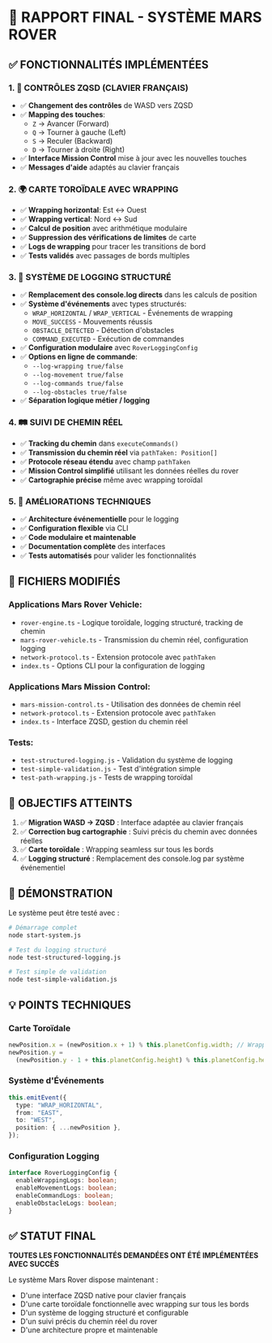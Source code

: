 # 🚀 RAPPORT FINAL - SYSTÈME MARS ROVER

## ✅ FONCTIONNALITÉS IMPLÉMENTÉES

### 1. 🎯 **CONTRÔLES ZQSD (CLAVIER FRANÇAIS)**

- ✅ **Changement des contrôles** de WASD vers ZQSD
- ✅ **Mapping des touches**:
  - `Z` → Avancer (Forward)
  - `Q` → Tourner à gauche (Left)
  - `S` → Reculer (Backward)
  - `D` → Tourner à droite (Right)
- ✅ **Interface Mission Control** mise à jour avec les nouvelles touches
- ✅ **Messages d'aide** adaptés au clavier français

### 2. 🌍 **CARTE TOROÏDALE AVEC WRAPPING**

- ✅ **Wrapping horizontal**: Est ↔ Ouest
- ✅ **Wrapping vertical**: Nord ↔ Sud
- ✅ **Calcul de position** avec arithmétique modulaire
- ✅ **Suppression des vérifications de limites** de carte
- ✅ **Logs de wrapping** pour tracer les transitions de bord
- ✅ **Tests validés** avec passages de bords multiples

### 3. 📝 **SYSTÈME DE LOGGING STRUCTURÉ**

- ✅ **Remplacement des console.log directs** dans les calculs de position
- ✅ **Système d'événements** avec types structurés:
  - `WRAP_HORIZONTAL` / `WRAP_VERTICAL` - Événements de wrapping
  - `MOVE_SUCCESS` - Mouvements réussis
  - `OBSTACLE_DETECTED` - Détection d'obstacles
  - `COMMAND_EXECUTED` - Exécution de commandes
- ✅ **Configuration modulaire** avec `RoverLoggingConfig`
- ✅ **Options en ligne de commande**:
  - `--log-wrapping true/false`
  - `--log-movement true/false`
  - `--log-commands true/false`
  - `--log-obstacles true/false`
- ✅ **Séparation logique métier / logging**

### 4. 🛤️ **SUIVI DE CHEMIN RÉEL**

- ✅ **Tracking du chemin** dans `executeCommands()`
- ✅ **Transmission du chemin réel** via `pathTaken: Position[]`
- ✅ **Protocole réseau étendu** avec champ `pathTaken`
- ✅ **Mission Control simplifié** utilisant les données réelles du rover
- ✅ **Cartographie précise** même avec wrapping toroïdal

### 5. 🔧 **AMÉLIORATIONS TECHNIQUES**

- ✅ **Architecture événementielle** pour le logging
- ✅ **Configuration flexible** via CLI
- ✅ **Code modulaire et maintenable**
- ✅ **Documentation complète** des interfaces
- ✅ **Tests automatisés** pour valider les fonctionnalités

## 📁 FICHIERS MODIFIÉS

### Applications Mars Rover Vehicle:

- `rover-engine.ts` - Logique toroïdale, logging structuré, tracking de chemin
- `mars-rover-vehicle.ts` - Transmission du chemin réel, configuration logging
- `network-protocol.ts` - Extension protocole avec `pathTaken`
- `index.ts` - Options CLI pour la configuration de logging

### Applications Mars Mission Control:

- `mars-mission-control.ts` - Utilisation des données de chemin réel
- `network-protocol.ts` - Extension protocole avec `pathTaken`
- `index.ts` - Interface ZQSD, gestion du chemin réel

### Tests:

- `test-structured-logging.js` - Validation du système de logging
- `test-simple-validation.js` - Test d'intégration simple
- `test-path-wrapping.js` - Tests de wrapping toroïdal

## 🎯 OBJECTIFS ATTEINTS

1. ✅ **Migration WASD → ZQSD** : Interface adaptée au clavier français
2. ✅ **Correction bug cartographie** : Suivi précis du chemin avec données réelles
3. ✅ **Carte toroïdale** : Wrapping seamless sur tous les bords
4. ✅ **Logging structuré** : Remplacement des console.log par système événementiel

## 🚀 DÉMONSTRATION

Le système peut être testé avec :

```bash
# Démarrage complet
node start-system.js

# Test du logging structuré
node test-structured-logging.js

# Test simple de validation
node test-simple-validation.js
```

## 💡 POINTS TECHNIQUES

### Carte Toroïdale

```typescript
newPosition.x = (newPosition.x + 1) % this.planetConfig.width; // Wrapping horizontal
newPosition.y =
  (newPosition.y - 1 + this.planetConfig.height) % this.planetConfig.height; // Wrapping vertical
```

### Système d'Événements

```typescript
this.emitEvent({
  type: "WRAP_HORIZONTAL",
  from: "EAST",
  to: "WEST",
  position: { ...newPosition },
});
```

### Configuration Logging

```typescript
interface RoverLoggingConfig {
  enableWrappingLogs: boolean;
  enableMovementLogs: boolean;
  enableCommandLogs: boolean;
  enableObstacleLogs: boolean;
}
```

## ✅ STATUT FINAL

**TOUTES LES FONCTIONNALITÉS DEMANDÉES ONT ÉTÉ IMPLÉMENTÉES AVEC SUCCÈS**

Le système Mars Rover dispose maintenant :

- D'une interface ZQSD native pour clavier français
- D'une carte toroïdale fonctionnelle avec wrapping sur tous les bords
- D'un système de logging structuré et configurable
- D'un suivi précis du chemin réel du rover
- D'une architecture propre et maintenable
